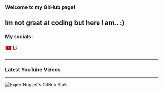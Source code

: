 ### Welcome to my GitHub page!

## Im not great at coding but here I am.. :)

### My socials:

[<img align="left" alt="ExpertNugget | Youtube" width="22px" src="https://raw.githubusercontent.com/ExpertNugget/ExpertNugget/main/youtube-red.png" />][Youtube]

[<img align="left" alt="ExpertNugget | Twitch" width="22px" src="https://raw.githubusercontent.com/ExpertNugget/ExpertNugget/main/twitch-red.png" />][Twitch]

<br />
<br />

---

### Latest YouTube Videos
<!-- YOUTUBE:START -->
<!-- YOUTUBE:END -->

---

<img align="left" alt="ExpertNugget's GitHub Stats" src="https://github-readme-stats.vercel.app/api?username=ExpertNugget&show_icons=true&hide_border=true" />

<br />
<br />

[Twitch]: https://twitch.tv/expertnugget
[Youtube]:https://https://www.youtube.com/channel/UCnAIFEysXmB-Yb3LqmOKIFg
